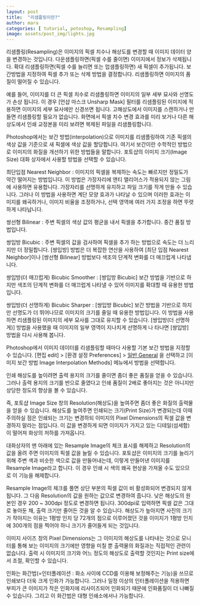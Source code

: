 ```yaml
---
layout: post
title:  "리샘플링이란?"
author: mara
categories: [ tutorial, potoshop, Resampling]
image: assets/post_img/lights.jpg
---
```

리샘플링(Resampling)은 이미지의 픽셀 치수나 해상도를 변경할 때 이미지 데이터 양을 변경하는 것입니다.
다운샘플링하면(픽셀 수를 줄이면) 이미지에서 정보가 삭제됩니다. 확대 리샘플링하면(픽셀 수를 늘리면 또는 업샘플링하면) 새 픽셀이 추가됩니다. 보간방법을 지정하여 픽셀 추가 또는 삭제 방법을 결정합니다.
리샘플링하면 이미지의 품질이 떨어질 수 있습니다.

예를 들어, 이미지를 더 큰 픽셀 치수로 리샘플링하면 이미지의 일부 세부 묘사와 선명도가 손상 됩니다. 이 경우 [언샵 마스크 Unsharp Mask] 필터를 리샘플링된 이미지에 적용하면 이미지의 세부 묘사에만 신경쓰면 됩니다. 고해상도에서 이미지를 스캔하거나 만들면 리샘플링할 필요가 없습니다. 화면에서 픽셀 치수 변경 효과를 미리 보거나 다른 해상도에서 인쇄 교정본을 미리 보려면 복제된 파일을 리샘플링합니다.

Photoshop에서는 보간 방법(interpolation)으로 이미지를 리샘플링하여 기존 픽셀의 색상 값을 기준으로 새 픽셀에 색상 값을 할당합니다. 여기서 보간이란 수학적인 방법으로 이미지의 화질을 개선하기 위한 방법들을 말합니다. 포토샵의 이미지 크기(Image Size) 대화 상자에서 사용할 방법을 선택할 수 있습니다.

최단입점 Nearest Neighbor : 이미지의 픽셀을 복제하는 속도는 빠르지만 정밀도가 약간 떨어지는 방법입니다. 이 방법은 가장자리에 앤티 앨리어스가 적용되지 않는 그림에 사용하면 유용합니다. 가장자리를 선명하게 유지하고 파일 크기를 작게 만들 수 있습니다. 그러나 이 방법을 사용하면 계단 모양 효과가 나타날 수 있으며 이러한 효과는 이미지를 왜곡하거나, 이미지 비율을 조정하거나, 선택 영역에 여러 가지 조정을 하면 뚜렷하게 나타납니다.

쌍선형 Bilinear : 주변 픽셀의 색상 값의 평균을 내서 픽셀을 추가합니다. 중간 품질 방법입니다.

쌍입방 Bicubic : 주변 픽셀의 값을 검사하여 픽셀을 추가 하는 방법으로 속도는 더 느리지만 더 정밀합니다. [쌍입방] 방법은 더 복잡한 연산을 사용하여 [최단 입점 Nearest Neighbor]이나 [쌍선형 Bilinear] 방법보다 색조의 단계적 변화를 더 매끄럽게 나타냅니다.

쌍입방(더 매끄럽게) Bicubic Smoother :  [쌍입방 Bicubic] 보간 방법을 기반으로 하지만 색조의 단계적 변화를 더 매끄럽게 나타낼 수 있어 이미지를 확대할 때 유용한 방법입니다.

쌍입방(더 선명하게) Bicubic Sharper : [쌍입방 Bicubic] 보간 방법을 기반으로 하지만 선명도가 더 뛰어나므로 이미지의 크기를 줄일 때 유용한 방법입니다. 이 방법을 사용하면 리샘플링된 이미지의 세부 묘사를 그대로 유지할 수 있습니다. [쌍입방(더 선명하게)] 방법을 사용했을 때 이미지의 일부 영역이 지나치게 선명하게 나 타나면 [쌍입방] 방법을 다시 사용해 봅니다.


Photoshop에서 이미지 데이터를 리샘플링할 때마다 사용할 기본 보간 방법을 지정할 수 있습니다. [편집 edit] > [환경 설정 Preferences] > [일반 General](Windows) 을 선택하고 [이미지 보간 방법 Image Interpolation Methods] 메뉴에서 방법을 선택합니다.

인쇄 해상도를 높이려면 출력 용지의 크기를 줄이면 좀더 좋은 품질을 얻을 수 있습니다. 그러나 출력 용지의 크기를 반으로 줄였다고 인쇄 품질이 2배로 좋아지는 것은 아니지만 상당한 정도의 향상을 볼 수 있습니다.

즉, 포토샵 Image Size 창의 Resolution(해상도)을 높여주면 좀더 좋은 화질의 출력물을 얻을 수 있습니다. 해상도를 높여주면 인쇄되는 크기(Print Size)가 변경되는데 이때 주의하실 점은 인쇄되는 크기는 변경하되 이미지의 Pixel Dimensions의 픽셀 값을 변경하지 말라는 점입니다. 이 값을 변경하게 되면 이미지가 가지고 있는 디테일(섬세함)이 떨어져 화상의 저하를 가져옵니다.

대화상자의 맨 아래에 있는 Resample Image의 체크 표시를 해제하고 Resolution의 값을 올려 주면 이미지의 픽셀 값을 늘릴 수 있습니다. 포토샵은 이미지의 크기를 늘리기 위해 주변 색과 비슷한 색으로 값을 만들어내는데, 이렇게 만들어낸 이미지를 Resample Image라고 합니다. 이 경우 인쇄 시 색의 왜곡 현상을 가져올 수도 있으므로 이 기능을 해제합니다.

Resample Image의 체크를 풀면 상단 부분의 픽셀 값이 비 활성화되어 변경되지 않게 됩니다. 그 다음 Resolution의 값을 원하는 값으로 변경하여 줍니다. 낮은 해상도의 원본인 경우 200 ~ 300dpi 정도로 변경하면 됩니다. 300dpi로 입력하면 픽셀 값은 그대로 놓아둔 채, 출력 크기만 줄어든 것을 알 수 있습니다. 해상도가 높아지면 사진의 크기가 작아지는 이유는 1평방 인치 당 72개의 점으로 이루어졌던 것을 이미지가 1평방 인치에 300개의 점을 찍어야 하니 크기가 줄어들게 되는 것입니다.

 이미지 사이즈 창의 Pixel Dimensions는 그 이미지의 해상도를 나타내는 것으로 모니터를 통해 보는 이미지의 크기에만 영향을 미칠 뿐 출력물의 화질과는 직접적인 관련이 없습니다. 출력 시 이미지의 크기와 어느 정도의 해상도로 출력할 것인지는 Print size에서 조절, 확인할 수 있습니다.

인화는 화간법(=인터폴레이션 : 화소 사이에 CCD를 이용해 보정해주는 기능)을 쓰므로 인쇄보다 더욱 크게 인화가 가능합니다. 그러나 일정 이상의 인터폴레이션을 적용하면 부피가 큰 이미지가 작은 인화지에 리사이즈되어 인화되기 때문에 인화품질이 더 나빠질 수 있습니다. 그리고 이 화간법은 대형 인쇄소에서나 가능합니다.
